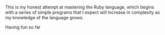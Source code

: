 This is my honest attempt at mastering the Ruby language, which begins with a series of simple programs that I expect will increase in complexity as my knowledge of the language grows.

Having fun so far